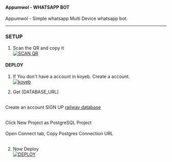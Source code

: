 #### Appumwol - WHATSAPP BOT
Appumwol - Simple whatsapp Multi Device whatsapp bot.

***

### SETUP

1. Scan the QR and copy it
    <br>
<a href='https://hermit-network.herokuapp.com/qr' target="_blank"><img alt='SCAN QR' src='https://img.shields.io/badge/Scan_qr-100000?style=for-the-badge&logo=scan&logoColor=white&labelColor=black&color=black'/></a>

#### DEPLOY 

1. If You don't have a account in koyeb. Create a account.
    <br>
<a href='https://app.koyeb.com/auth/signup' target="_blank"><img alt='koyeb' src='https://img.shields.io/badge/-Create-black?style=for-the-badge&logo=koyeb&logoColor=white'/></a>


3. Get [DATABASE_URL]
<br>
Create an account SIGN UP <a href="https://railway.app/">railway database</a>
<br>
<br>

Click New Project as PostgreSQL Project
<br>
<br>
Open Connect tab, Copy Postgres Connection URL
<br>
<br>


2. Now Deploy
    <br>
<a href='https://app.koyeb.com/apps/deploy?name=Appumwol&type=docker&image=quay.io/unni/appumowl:latest&env[SESSION_ID]=&env[DATABASE_URL]=&env[SUDO]=null&env[MODE]=public&env[ALWAYS_ONLINE]=false&env[LOG_MSG]=false&env[PREFIX]=.&env[BOT_INFO]=appumowl;unni;9995797137;https://i.imgur.com/92oyohN.jpeg&env[STICKER_DATA]=appumowl;unni&env[AUDIO_DATA]=appumowl;unni&env[WARN]=4&env[READ_MSG]=false&env[ERROR_MESSAGE]=true&env[EXPRESS]=true&env[PORT]=8080' target="_blank"><img alt='DEPLOY' src='https://img.shields.io/badge/-DEPLOY-black?style=for-the-badge&logo=koyeb&logoColor=white'/></a>  
